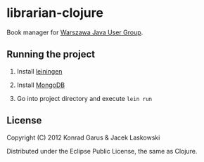 # librarian-clojure

Book manager for [Warszawa Java User Group](http://warszawa.jug.pl).

## Running the project

 1. Install [leiningen](https://github.com/technomancy/leiningen)
 
 2. Install [MongoDB](http://www.mongodb.org/)
 
 3. Go into project directory and execute `lein run`

## License

Copyright (C) 2012 Konrad Garus & Jacek Laskowski

Distributed under the Eclipse Public License, the same as Clojure.